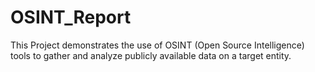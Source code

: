 # OSINT_Report
This Project demonstrates the use of OSINT (Open Source Intelligence) tools to gather and analyze publicly available data on a target entity. 
